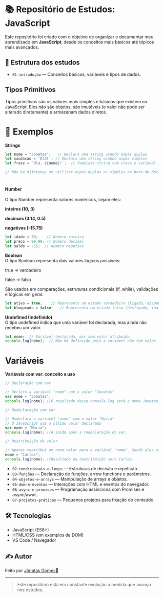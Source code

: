 # 📚 Repositório de Estudos: JavaScript

Este repositório foi criado com o objetivo de organizar e documentar meu aprendizado em **JavaScript**, desde os conceitos mais básicos até tópicos mais avançados.

## 📌 Estrutura dos estudos

- `01-introdução` — Conceitos básicos, variáveis e tipos de dados.
## **Tipos Primitivos**
Tipos primitivos são os valores mais simples e básicos que existem no JavaScript. Eles não são objetos, são imutáveis (o valor não pode ser alterado diretamente) e armazenam dados diretos.
# 🧩 Exemplos
**Strings**
```Javascript
let nome = "Jonatas";   // Declara uma string usando aspas duplas
let saudacao = 'Olá!'; // Declara uma string usando aspas simples
let frase = `Olá, ${nome}!`;  // Template string com crase e variável inserida com ${}

// Não há diferença em utilizar aspas duplas ou simples na hora de declarar.
```
#
**Number**<br><br>
O tipo Number representa valores numéricos, sejam eles:

**inteiros (10, 3)**

**decimais (3.14, 0.5)**

**negativos (-15.75)**


```Javascript
let idade = 30;    // Número inteiro
let preco = 99.99; // Número decimal
let saldo = -15;  // Número negativo
```
**Boolean**<br>
O tipo Boolean representa dois valores lógicos possíveis:

true → verdadeiro

false → falso

São usados em comparações, estruturas condicionais (if, while), validações e lógicas em geral.
```Javascript
let ativo = true;    // Representa um estado verdadeiro (ligado, disponível, etc)
let bloqueado = false;   // Representa um estado falso (desligado, inativo, etc)
```

**Undefined (Indefinido)**<br>
O tipo undefined indica que uma variável foi declarada, mas ainda não recebeu um valor.

```Javascript
let nome;  // Variável declarada, mas sem valor atribuído
console.log(nome);  // Não há definição pois a variável não tem valor.
```

# **Variáveis**<br>
**Variáveis com var: conceito e uso**
```Javascript
// Declaração com var

// Declara a variável "nome" com o valor "Jonatas"
var nome = "Jonatas";
console.log(nome); //O resultado desse console.log será o nome Jonatas.

// Redeclaração com var

// Redeclara a variável "nome" com o valor "Maria"
// O JavaScript usa o último valor declarado
var nome = "Maria";
console.log(nome); //A saída após a redeclaração do var.

// Reatribuição de valor

// Apenas reatribui um novo valor para a variável "nome". Sendo eles strings ou números.
nome = "Carlos";
console.log(nome); //Resultado da reatribuição será Carlos.
```


- `02-condicionais-e-loops` — Estruturas de decisão e repetição.
- `03-funções` — Declaração de funções, arrow functions e parâmetros.
- `04-objetos-e-arrays` — Manipulação de arrays e objetos.
- `05-dom-e-eventos` — Interações com HTML e eventos do navegador.
- `06-async-e-promises` — Programação assíncrona com Promises e async/await.
- `07-projetos-práticos` — Pequenos projetos para fixação do conteúdo.

## 🛠️ Tecnologias

- JavaScript (ES6+)
- HTML/CSS (em exemplos de DOM)
- VS Code / Navegador

## ✍️ Autor

Feito por [Jônatas Gomes](https://github.com/Jonatas-Gomes21)🫡

---

> Este repositório está em constante evolução à medida que avanço nos estudos.
